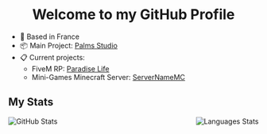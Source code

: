 <h1 align="center">Welcome to my GitHub Profile</h1>

* 📌 Based in France
* 📦 Main Project: <a href="https://github.com/PalmsStudio">Palms Studio</a>
* 📋 Current projects:
    - FiveM RP: <a href="https://github.com/FiveM-ParadiseLife">Paradise Life</a>
    - Mini-Games Minecraft Server: <a href="https://github.com/ServerNameMC">ServerNameMC</a>

## My Stats
<p align="center">
  <img align="left" alt="GitHub Stats" src="https://github-readme-stats.vercel.app/api?username=croustymi&show_icons=true" />
  <img align="right" alt="Languages Stats" src="https://github-readme-stats.vercel.app/api/top-langs/?username=croustymi" />
</p>
